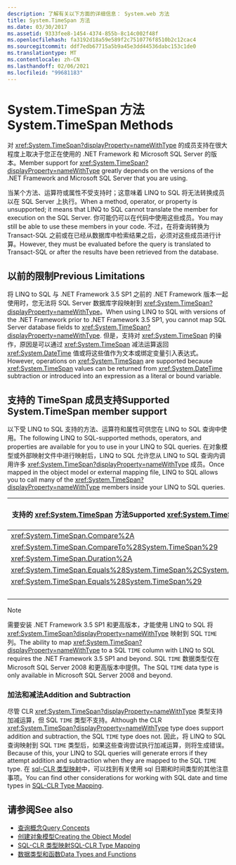```yaml
---
description: 了解有关以下方面的详细信息： System.web 方法
title: System.TimeSpan 方法
ms.date: 03/30/2017
ms.assetid: 9333fee8-1454-4374-855b-8c14c002f48f
ms.openlocfilehash: fa3192d18a59e589f2c7510776f8510b2c12cac4
ms.sourcegitcommit: ddf7edb67715a5b9a45e3dd44536dabc153c1de0
ms.translationtype: MT
ms.contentlocale: zh-CN
ms.lasthandoff: 02/06/2021
ms.locfileid: "99681183"
---
```

# <a name="systemtimespan-methods"></a><span data-ttu-id="d3ecc-103">System.TimeSpan 方法</span><span class="sxs-lookup"><span data-stu-id="d3ecc-103">System.TimeSpan Methods</span></span>

<span data-ttu-id="d3ecc-104">对 <xref:System.TimeSpan?displayProperty=nameWithType> 的成员支持在很大程度上取决于您正在使用的 .NET Framework 和 Microsoft SQL Server 的版本。</span><span class="sxs-lookup"><span data-stu-id="d3ecc-104">Member support for <xref:System.TimeSpan?displayProperty=nameWithType> greatly depends on the versions of the .NET Framework and Microsoft SQL Server that you are using.</span></span>  
  
 <span data-ttu-id="d3ecc-105">当某个方法、运算符或属性不受支持时；这意味着 LINQ to SQL 将无法转换成员以在 SQL Server 上执行。</span><span class="sxs-lookup"><span data-stu-id="d3ecc-105">When a method, operator, or property is unsupported; it means that LINQ to SQL cannot translate the member for execution on the SQL Server.</span></span> <span data-ttu-id="d3ecc-106">你可能仍可以在代码中使用这些成员。</span><span class="sxs-lookup"><span data-stu-id="d3ecc-106">You may still be able to use these members in your code.</span></span> <span data-ttu-id="d3ecc-107">不过，在将查询转换为 Transact-SQL 之前或在已经从数据库中检索结果之后，必须对这些成员进行计算。</span><span class="sxs-lookup"><span data-stu-id="d3ecc-107">However, they must be evaluated before the query is translated to Transact-SQL or after the results have been retrieved from the database.</span></span>  
  
## <a name="previous-limitations"></a><span data-ttu-id="d3ecc-108">以前的限制</span><span class="sxs-lookup"><span data-stu-id="d3ecc-108">Previous Limitations</span></span>  

 <span data-ttu-id="d3ecc-109">将 LINQ to SQL 与 .NET Framework 3.5 SP1 之前的 .NET Framework 版本一起使用时，您无法将 SQL Server 数据库字段映射到 <xref:System.TimeSpan?displayProperty=nameWithType>。</span><span class="sxs-lookup"><span data-stu-id="d3ecc-109">When using LINQ to SQL with versions of the .NET Framework prior to .NET Framework 3.5 SP1, you cannot map SQL Server database fields to <xref:System.TimeSpan?displayProperty=nameWithType>.</span></span> <span data-ttu-id="d3ecc-110">但是，支持对 <xref:System.TimeSpan> 的操作，原因是可以通过 <xref:System.TimeSpan> 减法运算返回 <xref:System.DateTime> 值或将这些值作为文本或绑定变量引入表达式。</span><span class="sxs-lookup"><span data-stu-id="d3ecc-110">However, operations on <xref:System.TimeSpan> are supported because <xref:System.TimeSpan> values can be returned from <xref:System.DateTime> subtraction or introduced into an expression as a literal or bound variable.</span></span>  
  
## <a name="supported-systemtimespan-member-support"></a><span data-ttu-id="d3ecc-111">支持的 TimeSpan 成员支持</span><span class="sxs-lookup"><span data-stu-id="d3ecc-111">Supported System.TimeSpan member support</span></span>

 <span data-ttu-id="d3ecc-112">以下受 LINQ to SQL 支持的方法、运算符和属性可供您在 LINQ to SQL 查询中使用。</span><span class="sxs-lookup"><span data-stu-id="d3ecc-112">The following LINQ to SQL-supported methods, operators, and properties are available for you to use in your LINQ to SQL queries.</span></span> <span data-ttu-id="d3ecc-113">在对象模型或外部映射文件中进行映射后，LINQ to SQL 允许您从 LINQ to SQL 查询内调用许多 <xref:System.TimeSpan?displayProperty=nameWithType> 成员。</span><span class="sxs-lookup"><span data-stu-id="d3ecc-113">Once mapped in the object model or external mapping file, LINQ to SQL allows you to call many of the <xref:System.TimeSpan?displayProperty=nameWithType> members inside your LINQ to SQL queries.</span></span>  
  
|<span data-ttu-id="d3ecc-114">支持的 <xref:System.TimeSpan> 方法</span><span class="sxs-lookup"><span data-stu-id="d3ecc-114">Supported <xref:System.TimeSpan> Methods</span></span>|<span data-ttu-id="d3ecc-115">支持的 <xref:System.TimeSpan> 运算符</span><span class="sxs-lookup"><span data-stu-id="d3ecc-115">Supported <xref:System.TimeSpan> Operators</span></span>|<span data-ttu-id="d3ecc-116">支持的 <xref:System.TimeSpan> 属性</span><span class="sxs-lookup"><span data-stu-id="d3ecc-116">Supported <xref:System.TimeSpan> Properties</span></span>|  
|------------------------------------------------------------------------------------------------------------------------------------------------|--------------------------------------------------------------------------------------------------------------------------------------------------|---------------------------------------------------------------------------------------------------------------------------------------------------|  
|<xref:System.TimeSpan.Compare%2A>|<xref:System.TimeSpan.op_Equality%2A>|<xref:System.TimeSpan.Days%2A>|  
|<xref:System.TimeSpan.CompareTo%28System.TimeSpan%29>|<xref:System.TimeSpan.op_GreaterThan%2A>|<xref:System.TimeSpan.Hours%2A>|  
|<xref:System.TimeSpan.Duration%2A>|<xref:System.TimeSpan.op_GreaterThanOrEqual%2A>|<xref:System.TimeSpan.MaxValue>|  
|<xref:System.TimeSpan.Equals%28System.TimeSpan%2CSystem.TimeSpan%29>|<xref:System.TimeSpan.op_Inequality%2A>|<xref:System.TimeSpan.Milliseconds%2A>|  
|<xref:System.TimeSpan.Equals%28System.TimeSpan%29>|<xref:System.TimeSpan.op_LessThan%2A>|<xref:System.TimeSpan.Minutes%2A>|  
||<xref:System.TimeSpan.op_LessThanOrEqual%2A>|<xref:System.TimeSpan.MinValue>|  
  
> [!NOTE]
> <span data-ttu-id="d3ecc-117">需要安装 .NET Framework 3.5 SP1 和更高版本，才能使用 LINQ to SQL 将 <xref:System.TimeSpan?displayProperty=nameWithType> 映射到 SQL `TIME` 列。</span><span class="sxs-lookup"><span data-stu-id="d3ecc-117">The ability to map <xref:System.TimeSpan?displayProperty=nameWithType> to a SQL `TIME` column with LINQ to SQL requires the .NET Framework 3.5 SP1 and beyond.</span></span> <span data-ttu-id="d3ecc-118">SQL `TIME` 数据类型仅在 Microsoft SQL Server 2008 和更高版本中提供。</span><span class="sxs-lookup"><span data-stu-id="d3ecc-118">The SQL `TIME` data type is only available in Microsoft SQL Server 2008 and beyond.</span></span>  
  
### <a name="addition-and-subtraction"></a><span data-ttu-id="d3ecc-119">加法和减法</span><span class="sxs-lookup"><span data-stu-id="d3ecc-119">Addition and Subtraction</span></span>  

 <span data-ttu-id="d3ecc-120">尽管 CLR <xref:System.TimeSpan?displayProperty=nameWithType> 类型支持加减运算，但 SQL `TIME` 类型不支持。</span><span class="sxs-lookup"><span data-stu-id="d3ecc-120">Although the CLR <xref:System.TimeSpan?displayProperty=nameWithType> type does support addition and subtraction, the SQL `TIME` type does not.</span></span> <span data-ttu-id="d3ecc-121">因此，将 LINQ to SQL 查询映射到 SQL `TIME` 类型后，如果这些查询尝试执行加减运算，则将生成错误。</span><span class="sxs-lookup"><span data-stu-id="d3ecc-121">Because of this, your LINQ to SQL queries will generate errors if they attempt addition and subtraction when they are mapped to the SQL `TIME` type.</span></span> <span data-ttu-id="d3ecc-122">在 [sql-CLR 类型映射](sql-clr-type-mapping.md)中，可以找到有关使用 sql 日期和时间类型的其他注意事项。</span><span class="sxs-lookup"><span data-stu-id="d3ecc-122">You can find other considerations for working with SQL date and time types in [SQL-CLR Type Mapping](sql-clr-type-mapping.md).</span></span>  
  
## <a name="see-also"></a><span data-ttu-id="d3ecc-123">请参阅</span><span class="sxs-lookup"><span data-stu-id="d3ecc-123">See also</span></span>

- [<span data-ttu-id="d3ecc-124">查询概念</span><span class="sxs-lookup"><span data-stu-id="d3ecc-124">Query Concepts</span></span>](query-concepts.md)
- [<span data-ttu-id="d3ecc-125">创建对象模型</span><span class="sxs-lookup"><span data-stu-id="d3ecc-125">Creating the Object Model</span></span>](creating-the-object-model.md)
- [<span data-ttu-id="d3ecc-126">SQL-CLR 类型映射</span><span class="sxs-lookup"><span data-stu-id="d3ecc-126">SQL-CLR Type Mapping</span></span>](sql-clr-type-mapping.md)
- [<span data-ttu-id="d3ecc-127">数据类型和函数</span><span class="sxs-lookup"><span data-stu-id="d3ecc-127">Data Types and Functions</span></span>](data-types-and-functions.md)
